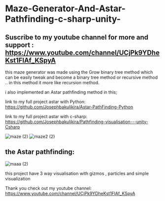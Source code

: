 # Maze-Generator-And-Astar-Pathfinding-c-sharp-unity-
## Suscribe to my youtube channel for more and support : https://www.youtube.com/channel/UCjPk9YDheKst1FlAf_KSpyA

this maze generator was made using the Grow binary tree method which can be easily tweak and become a
binary tree method or recursive method .. 
in this method it more like recursion method.

i also implemented an Astar pathfinding method in this;

link to my full project astar with Python: https://github.com/Josephbakulikira/Astar-PathFinding-Python

link to my full project astar with c-sharp: https://github.com/Josephbakulikira/Pathfinding-visualisation---unity-Csharp

![maze (2)](https://user-images.githubusercontent.com/48150537/81339398-bfde5000-90cb-11ea-84fc-f6e7780157de.png)
![maze2 (2)](https://user-images.githubusercontent.com/48150537/81339400-c1a81380-90cb-11ea-8c05-32839ca9a48f.png)

## the Astar pathfinding:

![maaa (2)](https://user-images.githubusercontent.com/48150537/81339393-bd7bf600-90cb-11ea-91d0-eabdb8e7d90c.png)

this project have 3 way visualisation with gizmos , particles and simple visualization

Thank you check out my youtube channel:
https://www.youtube.com/channel/UCjPk9YDheKst1FlAf_KSpyA
